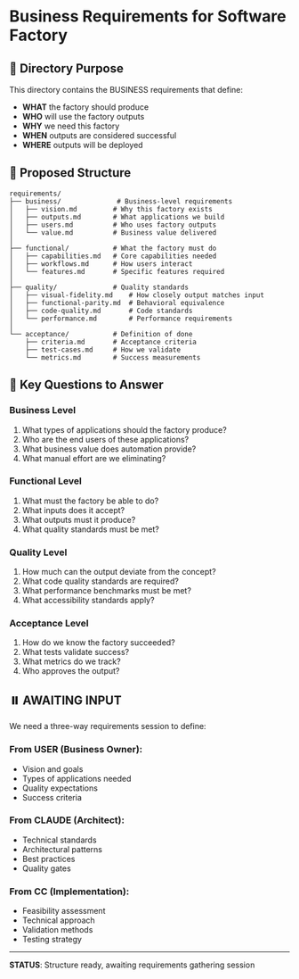# Business Requirements for Software Factory

## 📂 Directory Purpose

This directory contains the BUSINESS requirements that define:
- **WHAT** the factory should produce
- **WHO** will use the factory outputs  
- **WHY** we need this factory
- **WHEN** outputs are considered successful
- **WHERE** outputs will be deployed

## 📁 Proposed Structure

```
requirements/
├── business/              # Business-level requirements
│   ├── vision.md         # Why this factory exists
│   ├── outputs.md        # What applications we build
│   ├── users.md          # Who uses factory outputs
│   └── value.md          # Business value delivered
│
├── functional/           # What the factory must do
│   ├── capabilities.md   # Core capabilities needed
│   ├── workflows.md      # How users interact
│   └── features.md       # Specific features required
│
├── quality/              # Quality standards
│   ├── visual-fidelity.md    # How closely output matches input
│   ├── functional-parity.md  # Behavioral equivalence
│   ├── code-quality.md       # Code standards
│   └── performance.md        # Performance requirements
│
└── acceptance/           # Definition of done
    ├── criteria.md       # Acceptance criteria
    ├── test-cases.md     # How we validate
    └── metrics.md        # Success measurements
```

## 🎯 Key Questions to Answer

### Business Level
1. What types of applications should the factory produce?
2. Who are the end users of these applications?
3. What business value does automation provide?
4. What manual effort are we eliminating?

### Functional Level
1. What must the factory be able to do?
2. What inputs does it accept?
3. What outputs must it produce?
4. What quality standards must be met?

### Quality Level
1. How much can the output deviate from the concept?
2. What code quality standards are required?
3. What performance benchmarks must be met?
4. What accessibility standards apply?

### Acceptance Level
1. How do we know the factory succeeded?
2. What tests validate success?
3. What metrics do we track?
4. Who approves the output?

## ⏸️ AWAITING INPUT

We need a three-way requirements session to define:

### From USER (Business Owner):
- Vision and goals
- Types of applications needed
- Quality expectations
- Success criteria

### From CLAUDE (Architect):
- Technical standards
- Architectural patterns
- Best practices
- Quality gates

### From CC (Implementation):
- Feasibility assessment
- Technical approach
- Validation methods
- Testing strategy

---

**STATUS**: Structure ready, awaiting requirements gathering session
